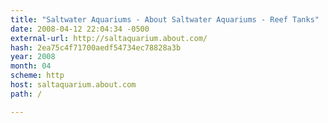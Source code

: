 ```yaml
---
title: "Saltwater Aquariums - About Saltwater Aquariums - Reef Tanks"
date: 2008-04-12 22:04:34 -0500
external-url: http://saltaquarium.about.com/
hash: 2ea75c4f71700aedf54734ec78828a3b
year: 2008
month: 04
scheme: http
host: saltaquarium.about.com
path: /

---
```



